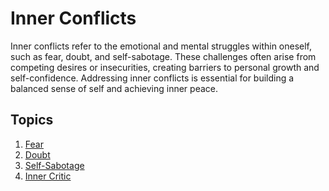 # Inner Conflicts

Inner conflicts refer to the emotional and mental struggles within oneself, such as fear, doubt, and self-sabotage. These challenges often arise from competing desires or insecurities, creating barriers to personal growth and self-confidence. Addressing inner conflicts is essential for building a balanced sense of self and achieving inner peace.

## Topics

1. [Fear](Project_Universe/Human_Nature/Challenges_and_Obstacles/Fear.md)
2. [Doubt](Doubt.md)
3. [Self-Sabotage](Self-Sabotage.md)
4. [Inner Critic](Inner_Critic.md)
